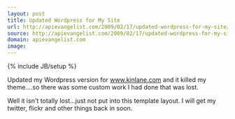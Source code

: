 ```yaml
---
layout: post
title: Updated Wordpress for My Site
url: http://apievangelist.com/2009/02/17/updated-wordpress-for-my-site/
source: http://apievangelist.com/2009/02/17/updated-wordpress-for-my-site/
domain: apievangelist.com
image: 
---
```

{% include JB/setup %}<p>Updated my Wordpress version for www.kinlane.com and it killed my theme....so there was some custom work I had done that was lost.

Well it isn't totally lost...just not put into this template layout.  I will get my twitter, flickr and other things back in soon.</p>
